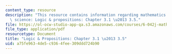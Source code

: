 ```yaml
---
content_type: resource
description: "This resource contains information regarding mathematics for computer\
  \ science: Logic & propositions: Chapter 3.1 \u2013 3.5."
file: https://ol-ocw-studio-app-qa.s3.amazonaws.com/courses/6-042j-mathematics-for-computer-science-spring-2015/a75fe9634de5c9364fee309ddd724b90_MIT6_042JS15_Session4.pdf
file_type: application/pdf
resourcetype: Document
title: "Logic & Propositions: Chapter 3.1 \u2013 3.5"
uid: a75fe963-4de5-c936-4fee-309ddd724b90
---
```

